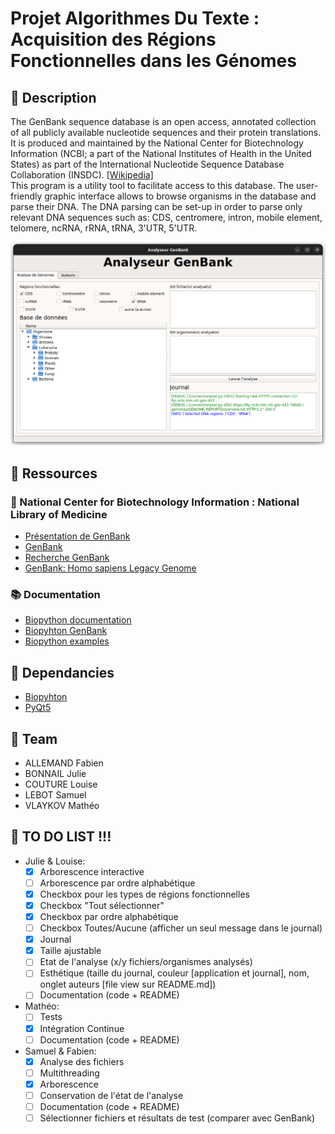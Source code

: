 # Projet Algorithmes Du Texte : Acquisition des Régions Fonctionnelles dans les Génomes

## 🧬 Description
The GenBank sequence database is an open access, annotated collection of all publicly available nucleotide sequences and their protein translations. It is produced and maintained by the National Center for Biotechnology Information (NCBI; a part of the National Institutes of Health in the United States) as part of the International Nucleotide Sequence Database Collaboration (INSDC). [[Wikipedia](https://en.wikipedia.org/wiki/GenBank)]  
This program is a utility tool to facilitate access to this database. The user-friendly graphic interface allows to browse organisms in the database and parse their DNA. The DNA parsing can be set-up in order to parse only relevant DNA sequences such as: CDS, centromere, intron, mobile element, telomere, ncRNA, rRNA, tRNA, 3'UTR, 5'UTR.

![User Interface](screenshot.png)

## 📂 Ressources

### 🔬 National Center for Biotechnology Information : National Library of Medicine
- [Présentation de GenBank](https://www.ncbi.nlm.nih.gov/genome/browse#!/overview/)
- [GenBank](https://ftp.ncbi.nlm.nih.gov/genomes/genbank/)
- [Recherche GenBank](https://www.ncbi.nlm.nih.gov/genome/)
- [GenBank: Homo sapiens Legacy Genome](https://www.ncbi.nlm.nih.gov/genome/?term=txid9606[orgn])

### 📚 Documentation
- [Biopython documentation](http://biopython.org/DIST/docs/tutorial/Tutorial.html#sec168)
- [Biopyhton GenBank](https://biopython.org/docs/1.76/api/Bio.GenBank.html)
- [Biopython examples](https://notebook.community/widdowquinn/Notebooks-Bioinformatics/Biopython_NCBI_Entrez_downloads)

## 🔧 Dependancies
- [Biopyhton](https://biopython.org/)
- [PyQt5](https://pypi.org/project/PyQt5/)

## 👥 Team
- ALLEMAND Fabien
- BONNAIL Julie
- COUTURE Louise
- LEBOT Samuel
- VLAYKOV Mathéo

## 📝 TO DO LIST !!!
- Julie & Louise:
    - [x] Arborescence interactive
    - [ ] Arborescence par ordre alphabétique
    - [x] Checkbox pour les types de régions fonctionnelles
    - [X] Checkbox "Tout sélectionner"
    - [X] Checkbox par ordre alphabétique
    - [ ] Checkbox Toutes/Aucune (afficher un seul message dans le journal)
    - [x] Journal
    - [x] Taille ajustable
    - [ ] Etat de l'analyse (x/y fichiers/organismes analysés)
    - [ ] Esthétique (taille du journal, couleur [application et journal], nom, onglet auteurs [file view sur README.md])
    - [ ] Documentation (code + README)

- Mathéo:
    - [ ] Tests
    - [x] Intégration Continue
    - [ ] Documentation (code + README)

- Samuel & Fabien:
    - [x] Analyse des fichiers
    - [ ] Multithreading
    - [x] Arborescence
    - [ ] Conservation de l'état de l'analyse
    - [ ] Documentation (code + README)
    - [ ] Sélectionner fichiers et résultats de test (comparer avec GenBank)
